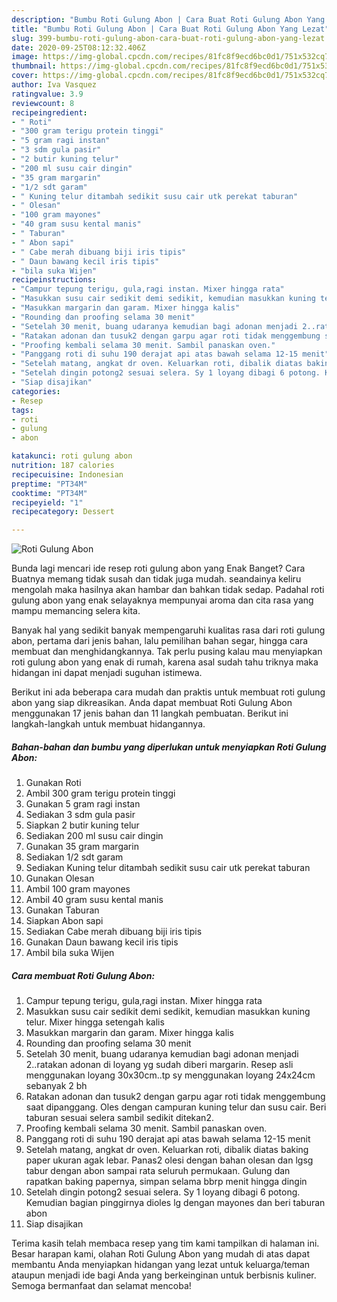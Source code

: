 ```yaml
---
description: "Bumbu Roti Gulung Abon | Cara Buat Roti Gulung Abon Yang Lezat"
title: "Bumbu Roti Gulung Abon | Cara Buat Roti Gulung Abon Yang Lezat"
slug: 399-bumbu-roti-gulung-abon-cara-buat-roti-gulung-abon-yang-lezat
date: 2020-09-25T08:12:32.406Z
image: https://img-global.cpcdn.com/recipes/81fc8f9ecd6bc0d1/751x532cq70/roti-gulung-abon-foto-resep-utama.jpg
thumbnail: https://img-global.cpcdn.com/recipes/81fc8f9ecd6bc0d1/751x532cq70/roti-gulung-abon-foto-resep-utama.jpg
cover: https://img-global.cpcdn.com/recipes/81fc8f9ecd6bc0d1/751x532cq70/roti-gulung-abon-foto-resep-utama.jpg
author: Iva Vasquez
ratingvalue: 3.9
reviewcount: 8
recipeingredient:
- " Roti"
- "300 gram terigu protein tinggi"
- "5 gram ragi instan"
- "3 sdm gula pasir"
- "2 butir kuning telur"
- "200 ml susu cair dingin"
- "35 gram margarin"
- "1/2 sdt garam"
- " Kuning telur ditambah sedikit susu cair utk perekat taburan"
- " Olesan"
- "100 gram mayones"
- "40 gram susu kental manis"
- " Taburan"
- " Abon sapi"
- " Cabe merah dibuang biji iris tipis"
- " Daun bawang kecil iris tipis"
- "bila suka Wijen"
recipeinstructions:
- "Campur tepung terigu, gula,ragi instan. Mixer hingga rata"
- "Masukkan susu cair sedikit demi sedikit, kemudian masukkan kuning telur. Mixer hingga setengah kalis"
- "Masukkan margarin dan garam. Mixer hingga kalis"
- "Rounding dan proofing selama 30 menit"
- "Setelah 30 menit, buang udaranya kemudian bagi adonan menjadi 2..ratakan adonan di loyang yg sudah diberi margarin. Resep asli menggunakan loyang 30x30cm..tp sy menggunakan loyang 24x24cm sebanyak 2 bh"
- "Ratakan adonan dan tusuk2 dengan garpu agar roti tidak menggembung saat dipanggang. Oles dengan campuran kuning telur dan susu cair. Beri taburan sesuai selera sambil sedikit ditekan2."
- "Proofing kembali selama 30 menit. Sambil panaskan oven."
- "Panggang roti di suhu 190 derajat api atas bawah selama 12-15 menit"
- "Setelah matang, angkat dr oven. Keluarkan roti, dibalik diatas baking paper ukuran agak lebar. Panas2 olesi dengan bahan olesan dan lgsg tabur dengan abon sampai rata seluruh permukaan. Gulung dan rapatkan baking papernya, simpan selama bbrp menit hingga dingin"
- "Setelah dingin potong2 sesuai selera. Sy 1 loyang dibagi 6 potong. Kemudian bagian pinggirnya dioles lg dengan mayones dan beri taburan abon"
- "Siap disajikan"
categories:
- Resep
tags:
- roti
- gulung
- abon

katakunci: roti gulung abon 
nutrition: 187 calories
recipecuisine: Indonesian
preptime: "PT34M"
cooktime: "PT34M"
recipeyield: "1"
recipecategory: Dessert

---
```



![Roti Gulung Abon](https://img-global.cpcdn.com/recipes/81fc8f9ecd6bc0d1/751x532cq70/roti-gulung-abon-foto-resep-utama.jpg)

Bunda lagi mencari ide resep roti gulung abon yang Enak Banget? Cara Buatnya memang tidak susah dan tidak juga mudah. seandainya keliru mengolah maka hasilnya akan hambar dan bahkan tidak sedap. Padahal roti gulung abon yang enak selayaknya mempunyai aroma dan cita rasa yang mampu memancing selera kita.

Banyak hal yang sedikit banyak mempengaruhi kualitas rasa dari roti gulung abon, pertama dari jenis bahan, lalu pemilihan bahan segar, hingga cara membuat dan menghidangkannya. Tak perlu pusing kalau mau menyiapkan roti gulung abon yang enak di rumah, karena asal sudah tahu triknya maka hidangan ini dapat menjadi suguhan istimewa.




Berikut ini ada beberapa cara mudah dan praktis untuk membuat roti gulung abon yang siap dikreasikan. Anda dapat membuat Roti Gulung Abon menggunakan 17 jenis bahan dan 11 langkah pembuatan. Berikut ini langkah-langkah untuk membuat hidangannya.

<!--inarticleads1-->

##### Bahan-bahan dan bumbu yang diperlukan untuk menyiapkan Roti Gulung Abon:

1. Gunakan  Roti
1. Ambil 300 gram terigu protein tinggi
1. Gunakan 5 gram ragi instan
1. Sediakan 3 sdm gula pasir
1. Siapkan 2 butir kuning telur
1. Sediakan 200 ml susu cair dingin
1. Gunakan 35 gram margarin
1. Sediakan 1/2 sdt garam
1. Sediakan  Kuning telur ditambah sedikit susu cair utk perekat taburan
1. Gunakan  Olesan
1. Ambil 100 gram mayones
1. Ambil 40 gram susu kental manis
1. Gunakan  Taburan
1. Siapkan  Abon sapi
1. Sediakan  Cabe merah dibuang biji iris tipis
1. Gunakan  Daun bawang kecil iris tipis
1. Ambil bila suka Wijen




<!--inarticleads2-->

##### Cara membuat Roti Gulung Abon:

1. Campur tepung terigu, gula,ragi instan. Mixer hingga rata
1. Masukkan susu cair sedikit demi sedikit, kemudian masukkan kuning telur. Mixer hingga setengah kalis
1. Masukkan margarin dan garam. Mixer hingga kalis
1. Rounding dan proofing selama 30 menit
1. Setelah 30 menit, buang udaranya kemudian bagi adonan menjadi 2..ratakan adonan di loyang yg sudah diberi margarin. Resep asli menggunakan loyang 30x30cm..tp sy menggunakan loyang 24x24cm sebanyak 2 bh
1. Ratakan adonan dan tusuk2 dengan garpu agar roti tidak menggembung saat dipanggang. Oles dengan campuran kuning telur dan susu cair. Beri taburan sesuai selera sambil sedikit ditekan2.
1. Proofing kembali selama 30 menit. Sambil panaskan oven.
1. Panggang roti di suhu 190 derajat api atas bawah selama 12-15 menit
1. Setelah matang, angkat dr oven. Keluarkan roti, dibalik diatas baking paper ukuran agak lebar. Panas2 olesi dengan bahan olesan dan lgsg tabur dengan abon sampai rata seluruh permukaan. Gulung dan rapatkan baking papernya, simpan selama bbrp menit hingga dingin
1. Setelah dingin potong2 sesuai selera. Sy 1 loyang dibagi 6 potong. Kemudian bagian pinggirnya dioles lg dengan mayones dan beri taburan abon
1. Siap disajikan




Terima kasih telah membaca resep yang tim kami tampilkan di halaman ini. Besar harapan kami, olahan Roti Gulung Abon yang mudah di atas dapat membantu Anda menyiapkan hidangan yang lezat untuk keluarga/teman ataupun menjadi ide bagi Anda yang berkeinginan untuk berbisnis kuliner. Semoga bermanfaat dan selamat mencoba!
